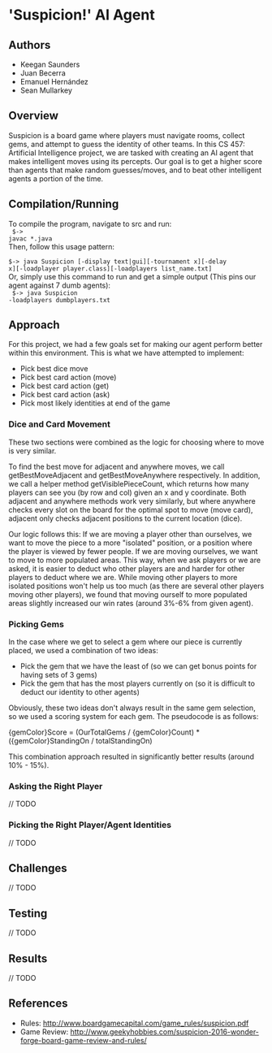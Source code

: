 # 'Suspicion!' AI Agent

## Authors
- Keegan Saunders
- Juan Becerra
- Emanuel Hernández
- Sean Mullarkey

## Overview
Suspicion is a board game where players must navigate rooms, collect gems, and attempt to guess the identity of other teams. In this 
CS 457: Artificial Intelligence project, we are tasked with creating an AI agent that makes intelligent moves using its percepts. Our 
goal is to get a higher score than agents that make random guesses/moves, and to beat other intelligent agents a portion of the time.

## Compilation/Running
To compile the program, navigate to src and run:
<br>
<code>
$-> javac *.java
</code>
<br>
Then, follow this usage pattern:
<br>
<code>
$-> java Suspicion [-display text|gui][-tournament x][-delay x][-loadplayer player.class][-loadplayers list_name.txt]
</code>
<br>
Or, simply use this command to run and get a simple output (This pins our agent against 7 dumb agents):
<br>
<code>
$-> java Suspicion -loadplayers dumbplayers.txt
</code>
<br>

## Approach
For this project, we had a few goals set for making our agent perform better within this environment. This is what we 
have attempted to implement:

- Pick best dice move
- Pick best card action (move)
- Pick best card action (get)
- Pick best card action (ask)
- Pick most likely identities at end of the game

### Dice and Card Movement
These two sections were combined as the logic for choosing where to move is very similar.

To find the best move for adjacent and anywhere moves, we call getBestMoveAdjacent and getBestMoveAnywhere respectively.
In addition, we call a helper method getVisiblePieceCount, which returns how many players can see you (by row and col) 
given an x and y coordinate. Both adjacent and anywhere methods work very similarly, but where anywhere checks every slot 
on the board for the optimal spot to move (move card), adjacent only checks adjacent positions to the current location (dice).

Our logic follows this: If we are moving a player other than ourselves, we want to move the piece to a more "isolated" position,
or a position where the player is viewed by fewer people. If we are moving ourselves, we want to move to more populated areas.
This way, when we ask players or we are asked, it is easier to deduct who other players are and harder for other players to 
deduct where we are. While moving other players to more isolated positions won't help us too much (as there are several other players
moving other players), we found that moving ourself to more populated areas slightly increased our win rates (around 3%-6% from given
agent).

### Picking Gems
In the case where we get to select a gem where our piece is currently placed, we used a combination of two ideas:

- Pick the gem that we have the least of (so we can get bonus points for having sets of 3 gems)
- Pick the gem that has the most players currently on (so it is difficult to deduct our identity to other agents)

Obviously, these two ideas don't always result in the same gem selection, so we used a scoring system for each gem. The pseudocode is as follows:

{gemColor}Score = (OurTotalGems / {gemColor}Count) * ({gemColor}StandingOn / totalStandingOn)

This combination approach resulted in significantly better results (around 10% - 15%).

### Asking the Right Player
// TODO

### Picking the Right Player/Agent Identities
// TODO

## Challenges
// TODO

## Testing
// TODO

## Results
// TODO

## References
- Rules: http://www.boardgamecapital.com/game_rules/suspicion.pdf
- Game Review: http://www.geekyhobbies.com/suspicion-2016-wonder-forge-board-game-review-and-rules/
